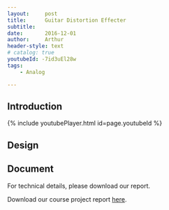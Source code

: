 ```yaml
---
layout:     post
title:      Guitar Distortion Effecter  
subtitle:   
date:       2016-12-01
author:     Arthur
header-style: text
# catalog: true
youtubeId: -7id3uEl28w
tags:
    - Analog

---
```


## Introduction

{% include youtubePlayer.html id=page.youtubeId %}


## Design

## Document

For technical details, please download our report.

Download our course project report [here](https://drive.google.com/open?id=1Am906UoPnU-6uEfWeS5mg9KIk1Ek7i2C).